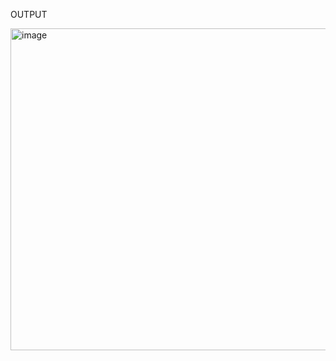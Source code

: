 OUTPUT

<img width="515" alt="image" src="https://github.com/user-attachments/assets/1829744a-caf4-47b6-b844-a7afe506898f">
